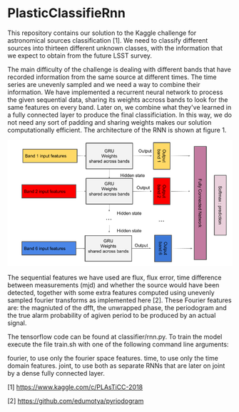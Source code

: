 # PlasticClassifieRnn

This repository contains our solution to the Kaggle challenge for astronomical sources classification [1]. We need to classify different sources into thirteen different unknown classes, with the information that we expect to obtain from the future LSST survey.


The main difficulty of the challenge is dealing with different bands that have recorded information from the same source at different times. The time series are unevenly sampled and we need a way to combine their information. We have implemented a recurrent neural network to process the given sequential data, sharing its weights accross bands to look for the same features on every band. Later on, we combine what they've learned in a fully connected layer to produce the final classificiation. In this way, we do not need any sort of padding and sharing weights makes our solution computationally efficient. The architecture of the RNN is shown at figure 1. 

![Alt text](RNN_architecture.png?raw=true "Architecture of the RNN used to classify the astronomical sources")

The sequential features we have used are flux, flux error, time difference between measurements (mjd) and whether the source would have been detected, together with some extra features computed using unevenly sampled fourier transforms as implemented here [2]. These Fourier features are: the magniuted of the dfft, the unwrapped phase, the periodogram and the true alarm probability of  agiven period to be produced by an actual signal.


The tensorflow code can be found at classifier/rnn.py. To train the model execute the file train.sh with one of the following command line arguments:

  fourier, to use only the fourier space features.
  time, to use only the time domain features.
  joint, to use both as separate RNNs that are later on joint by a dense fully connected layer.


[1] https://www.kaggle.com/c/PLAsTiCC-2018

[2] https://github.com/edumotya/pyriodogram
